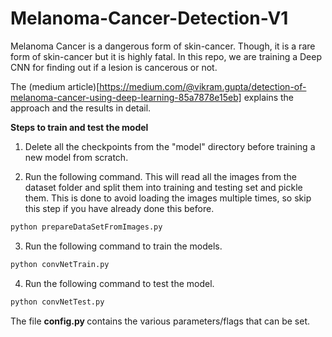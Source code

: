 # Melanoma-Cancer-Detection-V1

Melanoma Cancer is a dangerous form of skin-cancer. Though, it is a rare form of skin-cancer but it is highly fatal. In this repo, we are training a Deep CNN for finding out if a lesion is cancerous or not.

The (medium article)[https://medium.com/@vikram.gupta/detection-of-melanoma-cancer-using-deep-learning-85a7878e15eb] explains the approach and the results in detail.

<b>Steps to train and test the model</b>

1) Delete all the checkpoints from the "model" directory before training a new model from scratch.

2) Run the following command. This will read all the images from the dataset folder and split them into training and testing set and pickle them. This is done to avoid loading the images multiple times, so skip this step if you have already done this before.
```python
python prepareDataSetFromImages.py 
```

3) Run the following command to train the models. 
```python
python convNetTrain.py
```

4) Run the following command to test the model.
```python
python convNetTest.py 
```

The file <b> config.py </b> contains the various parameters/flags that can be set.
